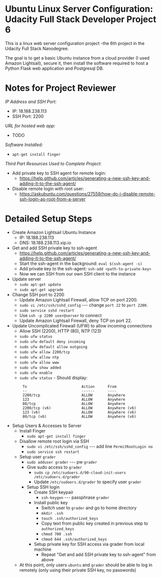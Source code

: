 # Ubuntu Linux Server Configuration: Udacity Full Stack Developer Project 6

This is a linux web server configuration project  -the 6th project in the Udacity Full Stack Nanodegree.

The goal is to get a basic Ubuntu instance from a cloud provider (I used Amazon Lightsail), secure it, then install the software required to host a Python Flask web application and Postgresql DB.

# Notes for Project Reviewer

*IP Address and SSH Port:*
- IP: 18.188.238.113
- SSH Port: 2200

*URL for hosted web app:*
- TODO

*Software Installed:*
- `apt-get install finger`

*Third Part Resources Used to Complete Project:*
- Add private key to SSH agent for remote login:
  - https://help.github.com/articles/generating-a-new-ssh-key-and-adding-it-to-the-ssh-agent/
- Disable remote login with root user:
  - https://askubuntu.com/questions/27559/how-do-i-disable-remote-ssh-login-as-root-from-a-server

# Detailed Setup Steps

- Create Amazon Lightsail Ubuntu Instance
  - IP: 18.188.238.113
  - DNS: 18.188.238.113.xip.io
- Get and add SSH private key to ssh-agent
  - https://help.github.com/articles/generating-a-new-ssh-key-and-adding-it-to-the-ssh-agent/
  - Start the ssh-agent in the background: `eval $(ssh-agent -s)`
  - Add private key to the ssh-agent: `ssh-add <path-to-private-key>`
  - Now we can SSH from our own SSH client to the instance
- Update server
  - `sudo apt-get update`
  - `sudo apt-get upgrade`
- Change SSH port to 2200
  - Update Amazon Lightsail Firewall, allow TCP on port 2200.
  - `sudo vi /etc/ssh/sshd_config` --- change `port 22` to `port 2200`.
  - `sudo service sshd restart`
  - Use `ssh -p 2200 user@server` to connect
  - Update Amazon Lightsail Firewall, deny TCP on port 22.
- Update Uncomplicated Firewall (UFW) to allow incoming connections
  - Allow SSH (2200), HTTP (80), NTP (123)
  - `sudo ufw status`
  - `sudo ufw default deny incoming`
  - `sudo ufw default allow outgoing`
  - `sudo ufw allow 2200/tcp`
  - `sudo ufw allow ntp`
  - `sudo ufw allow www`
  - `sudo ufw show added`
  - `sudo ufw enable`
  - `sudo ufw status` - Should display:
```
        To                         Action      From
        --                         ------      ----
        2200/tcp                   ALLOW       Anywhere
        123                        ALLOW       Anywhere
        80/tcp                     ALLOW       Anywhere
        2200/tcp (v6)              ALLOW       Anywhere (v6)
        123 (v6)                   ALLOW       Anywhere (v6)
        80/tcp (v6)                ALLOW       Anywhere (v6)
```
- Setup Users & Accesses to Server
  - Install Finger
    - `sudo apt-get install finger`
  - Disallow remote root login via SSH
    - `sudo vi /etc/ssh/sshd_config` --- add line `PermitRootLogin no`
	- `sudo service ssh restart`
  - Setup user `grader`
    - `sudo adduser grader` --- pw `grader`
    - Give sudo access to `grader`
      - `sudo cp /etc/sudoers.d/90-cloud-init-users /etc/sudoers.d/grader`
      - Update `/etc/sudoers.d/grader` to specify user `grader`
    - Setup SSH login
	  - Create SSH keypair
        - `ssh-keygen` --- passphrase `grader`
      - Install public key
	    - Switch user to `grader` and go to home directory
		- `mkdir .ssh`
		- `touch .ssh/authorized_keys`
		- Copy text from public key created in previous step to `authorized_keys`
		- `chmod 700 .ssh`
		- `chmod 644 .ssh/authorized_keys`
	  - Setup private key for SSH access via grader from local machine
	    - Repeat "Get and add SSH private key to ssh-agent" from above
  - At this point, only users `ubuntu` and `grader` should be able to log in remotely (only using their private SSH key, no passwords)
